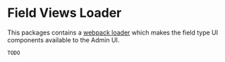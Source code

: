 <!--[meta]
section: packages
title: Field Views Loader
[meta]-->

# Field Views Loader

This packages contains a [webpack loader](https://webpack.js.org/api/loaders) which makes the field type UI components available to the Admin UI.

```DOCS_TODO
TODO
```
